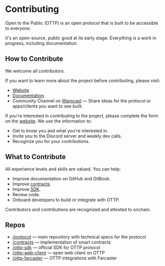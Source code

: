 # Contributing

Open to the Public (OTTP) is an open protocol that is built to be accessible to everyone.

It's an open-source, public good at its early stage. Everything is a work in progress, including documentation.


## How to Contribute

We welcome all contributors. 

If you want to learn more about the project before contributing, please visit:
- [Website](https://opentothepublic.org)
- [Documentation](https://docs.opentothepublic.org)
- Community Channel on [Warpcast](https://warpcast.com/~/channel/ottp) — Share ideas for the protocol or apps/clients you want to see built.

If you're interested in contributing to the project, please complete the form on the [website](https://opentothepublic.org). We use the information to:
- Get to know you and what you're interested in.
- Invite you to the Discord server and weekly dev calls.
- Recognize you for your contributions.

## What to Contribute

All experience levels and skills are valued. You can help:
- Improve documentation on GitHub and GitBook.
- Improve [contracts](https://github.com/opentothepublic/contracts).
- Improve [SDK](https://github.com/opentothepublic/ottp-sdk).
- Review code.
- Onboard developers to build or integrate with OTTP.

Contributors and contributions are recognized and attested to onchain.

## Repos
- [/protocol](https://github.com/opentothepublic/protocol) — main repository with technical specs for the protocol
- [/contracts](https://github.com/opentothepublic/contracts) — implementation of smart contracts
- [/ottp-sdk](https://github.com/opentothepublic/ottp-sdk) — official SDK for OTTP protocol
- [/ottp-web-client](https://github.com/opentothepublic/ottp-web-client) — open web client on OTTP
- [/ottp-farcaster](https://github.com/opentothepublic/ottp-farcaster) — OTTP integrations with Farcaster
